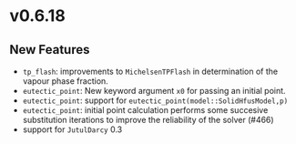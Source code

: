 # v0.6.18

## New Features

- `tp_flash`: improvements to `MichelsenTPFlash` in determination of the vapour phase fraction.
- `eutectic_point`: New keyword argument `x0` for passing an initial point.
- `eutectic_point`: support for `eutectic_point(model::SolidHfusModel,p)`
- `eutectic_point`: initial point calculation performs some succesive substitution iterations to improve the reliability of the solver (#466)
- support for `JutulDarcy` 0.3
